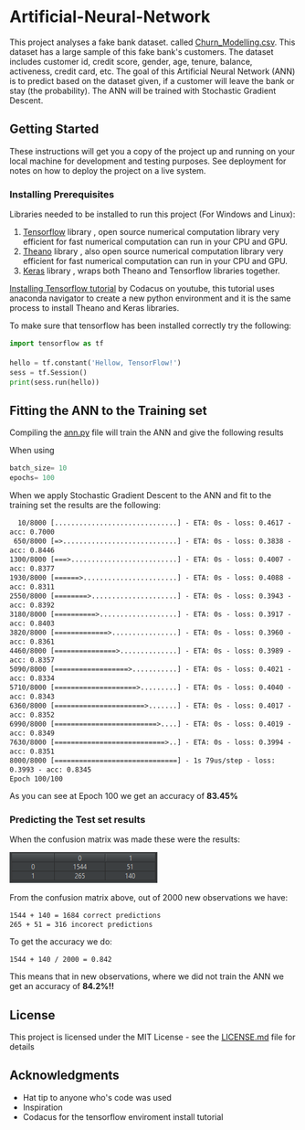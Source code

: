 # Artificial-Neural-Network

This project analyses a fake bank dataset. called [Churn_Modelling.csv](Churn_Modelling.csv). 
This dataset has a large sample of this fake bank's customers. The dataset includes customer id, credit score, 
gender, age, tenure, balance, activeness, credit card, etc. The goal of this Artificial Neural Network (ANN) is 
to predict based on the dataset given, if a customer will leave the bank or stay (the probability). The ANN will be trained with 
Stochastic Gradient Descent.

## Getting Started

These instructions will get you a copy of the project up and running on your local machine for development and 
testing purposes. See deployment for notes on how to deploy the project on a live system.

### Installing Prerequisites

Libraries needed to be installed to run this project (For Windows and Linux):

1. [Tensorflow](https://www.tensorflow.org/) library , open source numerical computation library very efficient for fast numerical computation can run in your CPU and GPU.
2. [Theano](http://deeplearning.net/software/theano/) library , also open source numerical computation library very efficient for fast numerical computation can run in your CPU and GPU.
3. [Keras](http://deeplearning.net/software/theano/) library , wraps both Theano and Tensorflow libraries together.

[Installing Tensorflow tutorial](https://www.youtube.com/watch?v=gWfVwnOyG78) by Codacus on youtube, this 
tutorial uses anaconda navigator to create a new python environment and it is the same process to install Theano and Keras libraries. 

To make sure that tensorflow has been installed correctly try the following:
```python
import tensorflow as tf

hello = tf.constant('Hellow, TensorFlow!')
sess = tf.Session()
print(sess.run(hello))
```

## Fitting the ANN to the Training set

Compiling the [ann.py](link) file will train the ANN and give the following results

When using

```python
batch_size= 10
epochs= 100
```

When we apply Stochastic Gradient Descent to the ANN and fit to the training set the results are the following:

```
  10/8000 [..............................] - ETA: 0s - loss: 0.4617 - acc: 0.7000
 650/8000 [=>............................] - ETA: 0s - loss: 0.3838 - acc: 0.8446
1300/8000 [===>..........................] - ETA: 0s - loss: 0.4007 - acc: 0.8377
1930/8000 [======>.......................] - ETA: 0s - loss: 0.4088 - acc: 0.8311
2550/8000 [========>.....................] - ETA: 0s - loss: 0.3943 - acc: 0.8392
3180/8000 [==========>...................] - ETA: 0s - loss: 0.3917 - acc: 0.8403
3820/8000 [=============>................] - ETA: 0s - loss: 0.3960 - acc: 0.8361
4460/8000 [===============>..............] - ETA: 0s - loss: 0.3989 - acc: 0.8357
5090/8000 [==================>...........] - ETA: 0s - loss: 0.4021 - acc: 0.8334
5710/8000 [====================>.........] - ETA: 0s - loss: 0.4040 - acc: 0.8343
6360/8000 [======================>.......] - ETA: 0s - loss: 0.4017 - acc: 0.8352
6990/8000 [=========================>....] - ETA: 0s - loss: 0.4019 - acc: 0.8349
7630/8000 [===========================>..] - ETA: 0s - loss: 0.3994 - acc: 0.8351
8000/8000 [==============================] - 1s 79us/step - loss: 0.3993 - acc: 0.8345
Epoch 100/100
```

As you can see at Epoch 100 we get an accuracy of __83.45%__

### Predicting the Test set results

When the confusion matrix was made these were the results:

![cm](cm.png "Confusion Matrix")

From the confusion matrix above, out of 2000 new observations we have:
```
1544 + 140 = 1684 correct predictions
265 + 51 = 316 incorect predictions
```

To get the accuracy we do:
```
1544 + 140 / 2000 = 0.842
```

This means that in new observations, where we did not train the ANN we get an accuracy of __84.2%!!__

## License

This project is licensed under the MIT License - see the [LICENSE.md](LICENSE.md) file for details

## Acknowledgments

* Hat tip to anyone who's code was used
* Inspiration
* Codacus for the tensorflow enviroment install tutorial
